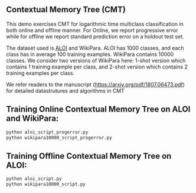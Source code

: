 Contextual Memory Tree (CMT)
-------------------------------

This demo exercises CMT for logarithmic time 
multiclass classification in both online and offline manner.
For Online, we report progressive error while for offline we report 
standard prediction error on a holdout test set.

The dataset used is [ALOI](http://aloi.science.uva.nl/) and WikiPara. ALOI
has 1000 classes, and each class has in average 100 training examples. WikiPara
contains 10000 classes. We consider two versions of WikiPara here: 1-shot version which 
contains 1 training example per class, and 2-shot version which contains 2 training examples per class. 

We refer readers to the manuscript (https://arxiv.org/pdf/1807.06473.pdf) for detailed datastrutures and algorithms in CMT

## Training Online Contextual Memory Tree on ALOI and WikiPara:
```bash
python aloi_script_progerror.py
python wikipara10000_script_progerror.py
```

## Training Offline Contextual Memory Tree on ALOI:
```bash
python aloi_script.py
python wikipara10000_script.py
```

